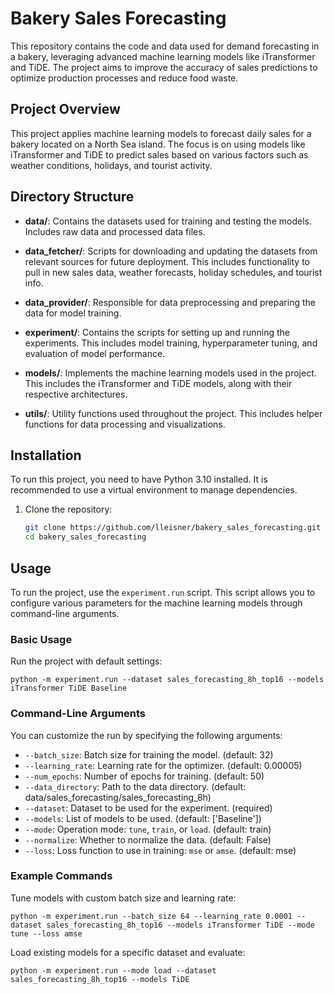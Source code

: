 # Bakery Sales Forecasting

This repository contains the code and data used for demand forecasting in a bakery, leveraging advanced machine learning models like iTransformer and TiDE. The project aims to improve the accuracy of sales predictions to optimize production processes and reduce food waste.

## Project Overview

This project applies machine learning models to forecast daily sales for a bakery located on a North Sea island. The focus is on using models like iTransformer and TiDE to predict sales based on various factors such as weather conditions, holidays, and tourist activity.

## Directory Structure

- **data/**: Contains the datasets used for training and testing the models. Includes raw data and processed data files.
  
- **data_fetcher/**: Scripts for downloading and updating the datasets from relevant sources for future deployment. This includes functionality to pull in new sales data, weather forecasts, holiday schedules, and tourist info.
  
- **data_provider/**: Responsible for data preprocessing and preparing the data for model training.
  
- **experiment/**: Contains the scripts for setting up and running the experiments. This includes model training, hyperparameter tuning, and evaluation of model performance.
  
- **models/**: Implements the machine learning models used in the project. This includes the iTransformer and TiDE models, along with their respective architectures.
  
- **utils/**: Utility functions used throughout the project. This includes helper functions for data processing and visualizations.

## Installation

To run this project, you need to have Python 3.10 installed. It is recommended to use a virtual environment to manage dependencies.

1. Clone the repository:
   ```bash
   git clone https://github.com/lleisner/bakery_sales_forecasting.git
   cd bakery_sales_forecasting

## Usage

To run the project, use the `experiment.run` script. This script allows you to configure various parameters for the machine learning models through command-line arguments.

### Basic Usage

Run the project with default settings:

    python -m experiment.run --dataset sales_forecasting_8h_top16 --models iTransformer TiDE Baseline

### Command-Line Arguments
You can customize the run by specifying the following arguments:

- `--batch_size`: Batch size for training the model. (default: 32)
- `--learning_rate`: Learning rate for the optimizer. (default: 0.00005)
- `--num_epochs`: Number of epochs for training. (default: 50)
- `--data_directory`: Path to the data directory. (default: data/sales_forecasting/sales_forecasting_8h)
- `--dataset`: Dataset to be used for the experiment. (required)
- `--models`: List of models to be used. (default: ['Baseline'])
- `--mode`: Operation mode: `tune`, `train`, or `load`. (default: train)
- `--normalize`: Whether to normalize the data. (default: False)
- `--loss`: Loss function to use in training: `mse` or `amse`. (default: mse)

### Example Commands
Tune models with custom batch size and learning rate:

    python -m experiment.run --batch_size 64 --learning_rate 0.0001 --dataset sales_forecasting_8h_top16 --models iTransformer TiDE --mode tune --loss amse

Load existing models for a specific dataset and evaluate:

    python -m experiment.run --mode load --dataset sales_forecasting_8h_top16 --models TiDE


